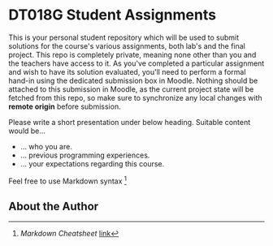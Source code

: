 # DT018G Student Assignments
This is your personal student repository which will be used to submit solutions for the course's various assignments, 
both lab's and the final project. This repo is completely private, meaning none other than you and the teachers have access to it.
As you've completed a particular assignment and wish to have its solution evaluated, you'll need to perform a formal 
hand-in using the dedicated submission box in Moodle. Nothing should be attached to this submission in Moodle, as the 
current project state will be fetched from this repo, so make sure to synchronize any local changes with **remote origin** 
before submission.

Please write a short presentation under below heading. Suitable content would be... 

- ... who you are.
- ... previous programming experiences.
- ... your expectations regarding this course.

Feel free to use Markdown syntax [^markdown] 

[^markdown]: _Markdown Cheatsheet_ [link](https://github.com/adam-p/markdown-here/wiki/Markdown-Cheatsheet)

## About the Author


